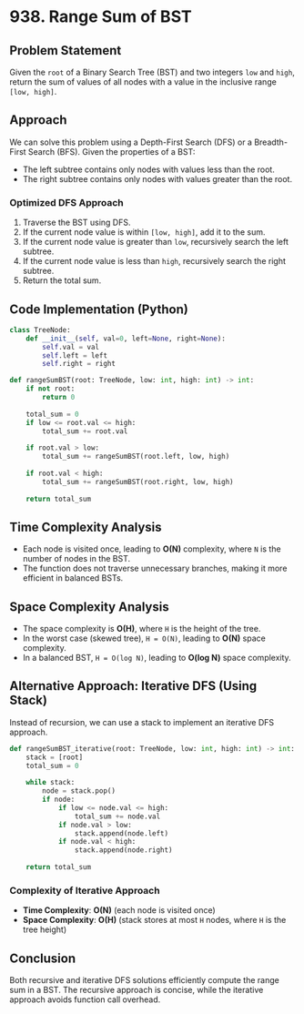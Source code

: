 # 938. Range Sum of BST

## Problem Statement

Given the `root` of a Binary Search Tree (BST) and two integers `low` and `high`, return the sum of values of all nodes with a value in the inclusive range `[low, high]`.

## Approach

We can solve this problem using a Depth-First Search (DFS) or a Breadth-First Search (BFS). Given the properties of a BST:

- The left subtree contains only nodes with values less than the root.
- The right subtree contains only nodes with values greater than the root.

### Optimized DFS Approach

1. Traverse the BST using DFS.
2. If the current node value is within `[low, high]`, add it to the sum.
3. If the current node value is greater than `low`, recursively search the left subtree.
4. If the current node value is less than `high`, recursively search the right subtree.
5. Return the total sum.

## Code Implementation (Python)

```python
class TreeNode:
    def __init__(self, val=0, left=None, right=None):
        self.val = val
        self.left = left
        self.right = right

def rangeSumBST(root: TreeNode, low: int, high: int) -> int:
    if not root:
        return 0
    
    total_sum = 0
    if low <= root.val <= high:
        total_sum += root.val
    
    if root.val > low:
        total_sum += rangeSumBST(root.left, low, high)
    
    if root.val < high:
        total_sum += rangeSumBST(root.right, low, high)
    
    return total_sum
```

## Time Complexity Analysis

- Each node is visited once, leading to **O(N)** complexity, where `N` is the number of nodes in the BST.
- The function does not traverse unnecessary branches, making it more efficient in balanced BSTs.

## Space Complexity Analysis

- The space complexity is **O(H)**, where `H` is the height of the tree.
- In the worst case (skewed tree), `H = O(N)`, leading to **O(N)** space complexity.
- In a balanced BST, `H = O(log N)`, leading to **O(log N)** space complexity.

## Alternative Approach: Iterative DFS (Using Stack)

Instead of recursion, we can use a stack to implement an iterative DFS approach.

```python
def rangeSumBST_iterative(root: TreeNode, low: int, high: int) -> int:
    stack = [root]
    total_sum = 0
    
    while stack:
        node = stack.pop()
        if node:
            if low <= node.val <= high:
                total_sum += node.val
            if node.val > low:
                stack.append(node.left)
            if node.val < high:
                stack.append(node.right)
    
    return total_sum
```

### Complexity of Iterative Approach

- **Time Complexity**: **O(N)** (each node is visited once)
- **Space Complexity**: **O(H)** (stack stores at most `H` nodes, where `H` is the tree height)

## Conclusion

Both recursive and iterative DFS solutions efficiently compute the range sum in a BST. The recursive approach is concise, while the iterative approach avoids function call overhead.